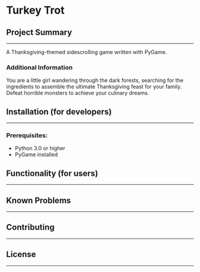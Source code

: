 # Turkey Trot

## Project Summary
---
A Thanksgiving-themed sidescrolling game written with PyGame.

### Additional Information
You are a little girl wandering through the dark forests, searching for the ingredients to assemble the ultimate Thanksgiving feast for your family. Defeat horrible monsters to achieve your culinary dreams.

## Installation (for developers)
---
### Prerequisites:
* Python 3.0 or higher
* PyGame installed 

## Functionality (for users)
---

## Known Problems
---

## Contributing
---

## License 
---
